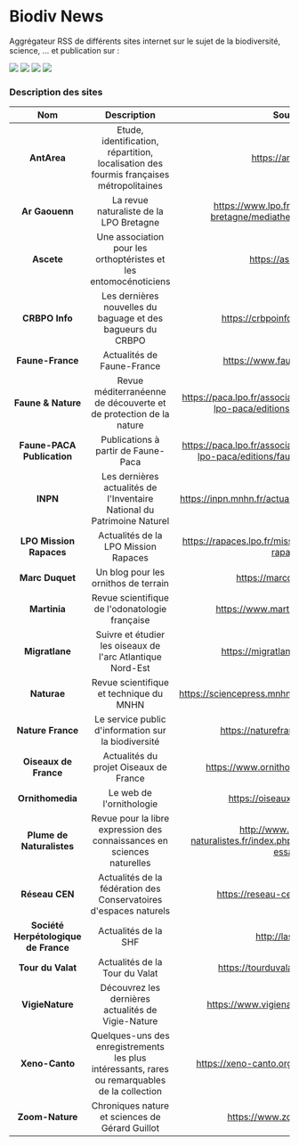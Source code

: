 # Biodiv News

Aggrégateur RSS de différents sites internet sur le sujet de la biodiversité, science, ... et publication sur :

<a href="https://biodivnews.charbonneau.fr/"><img src="https://img.shields.io/badge/Site-Biodiv_News-16ad1b.svg?style=for-the-badge&logoColor=white"></a>
<a href="https://t.me/biodiv_news"><img src="https://img.shields.io/badge/Biodiv__News-2799d1.svg?style=for-the-badge&logo=telegram&logoColor=white"></a>
<a href="https://piaille.fr/@Biodiv_News"><img src="https://img.shields.io/badge/Biodiv__News-5d53e6.svg?style=for-the-badge&logo=mastodon&logoColor=white"></a>
<a href="https://bsky.app/profile/biodiv-news.bsky.social"><img src="https://img.shields.io/badge/Biodiv--News-006bff.svg?style=for-the-badge&logo=bluesky&logoColor=white"></a> 

### Description des sites
| Nom | Description | Source | État |
|:---:|:---:|:---:|:---:|
| **AntArea** | Etude, identification, répartition, localisation des fourmis françaises métropolitaines | https://antarea.fr/ | ✅ |
| **Ar Gaouenn** | La revue naturaliste de la LPO Bretagne | https://www.lpo.fr/lpo-locales/lpo-bretagne/mediatheque/ar-gaouenn2 | ❌ |
| **Ascete** | Une association pour les orthoptéristes et les entomocénoticiens | https://ascete.org/ | ✅ |
| **CRBPO Info** | Les dernières nouvelles du baguage et des bagueurs du CRBPO | https://crbpoinfo.blogspot.com/ | ✅ |
| **Faune-France** | Actualités de Faune-France | https://www.faune-france.org/ | ✅ |
| **Faune & Nature** | Revue méditerranéenne de découverte et de protection de la nature | https://paca.lpo.fr/association-protection-nature-lpo-paca/editions/faune-et-nature | ✅ |
| **Faune-PACA Publication** | Publications à partir de Faune-Paca | https://paca.lpo.fr/association-protection-nature-lpo-paca/editions/faune-paca-publication | ✅ |
| **INPN** | Les dernières actualités de l'Inventaire National du Patrimoine Naturel | https://inpn.mnhn.fr/actualites/sommaire-actualites | ❌ |
| **LPO Mission Rapaces** | Actualités de la LPO Mission Rapaces | https://rapaces.lpo.fr/mission-rapaces/actualites-rapaces | ❌ |
| **Marc Duquet** | Un blog pour les ornithos de terrain | https://marcduquet.com/ | ✅ |
| **Martinia** | Revue scientifique de l'odonatologie française | https://www.martinia.insectes.org/ | ✅ |
| **Migratlane** | Suivre et étudier les oiseaux de l'arc Atlantique Nord-Est | https://migratlane-telemetrie.fr/ | ✅ |
| **Naturae** | Revue scientifique et technique du MNHN | https://sciencepress.mnhn.fr/fr/periodiques/naturae | ✅ |
| **Nature France** | Le service public d'information sur la biodiversité | https://naturefrance.fr/actualites | ❌ |
| **Oiseaux de France** | Actualités du projet Oiseaux de France | https://www.ornithomedia.com/breves/ | ✅ |
| **Ornithomedia** | Le web de l'ornithologie | https://oiseauxdefrance.org/ | ✅ |
| **Plume de Naturalistes** | Revue pour la libre expression des connaissances en sciences naturelles | http://www.plume-de-naturalistes.fr/index.php/numeros/articles-et-essais/ | ✅ |
| **Réseau CEN** | Actualités de la fédération des Conservatoires d'espaces naturels | https://reseau-cen.org/actualites/ | ❌ |
| **Société Herpétologique de France** | Actualités de la SHF | http://lashf.org/ | ✅ |
| **Tour du Valat** | Actualités de la Tour du Valat | https://tourduvalat.org/actualites/ | ✅ |
| **VigieNature** | Découvrez les dernières actualités de Vigie-Nature | https://www.vigienature.fr/fr/actualites | ✅ |
| **Xeno-Canto** | Quelques-uns des enregistrements les plus intéressants, rares ou remarquables de la collection | https://xeno-canto.org/collection/spotlights | ❌ |
| **Zoom-Nature** | Chroniques nature et sciences de Gérard Guillot | https://www.zoom-nature.fr/ | ✅ |
